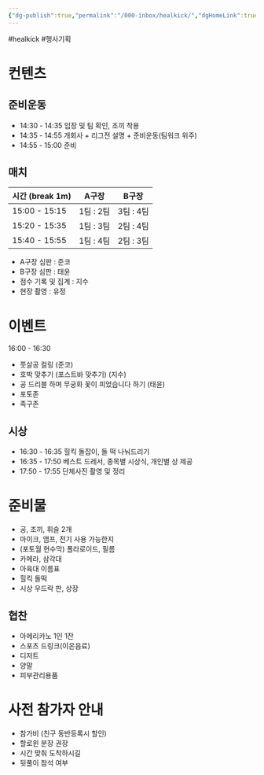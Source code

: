 ```yaml
---
{"dg-publish":true,"permalink":"/000-inbox/healkick/","dgHomeLink":true,"dgPassFrontmatter":false}
---
```


#healkick #행사기획

# 컨텐츠

## 준비운동
- 14:30 - 14:35 입장 및 팀 확인, 조끼 착용
- 14:35 - 14:55 개회사 + 리그전 설명 + 준비운동(팀워크 위주)
- 14:55 - 15:00 준비

## 매치
|시간 (break 1m)| A구장 |  B구장 | 
|---|---|---|
|15:00 - 15:15|1팀 : 2팀 | 3팀 : 4팀 |
|15:20 - 15:35|1팀 : 3팀| 2팀 : 4팀 |
|15:40 - 15:55| 1팀 : 4팀 | 2팀 : 3팀 |

- A구장 심판 : 준코
- B구장 심판 : 태윤
- 점수 기록 및 집계 : 지수
- 현장 촬영 : 유정


# 이벤트

16:00 - 16:30
- 풋살공 컬링 (준코)
- 호박 맞추기 (포스트바 맞추기) (지수)
- 공 드리블 하며 무궁화 꽃이 피었습니다 하기 (태윤)
- 포토존
- 족구존

## 시상
- 16:30 - 16:35 힐킥 돌잡이, 돌 떡 나눠드리기
- 16:35 - 17:50 베스트 드레서, 종목별 시상식, 개인별 상 제공
- 17:50 - 17:55 단체사진 촬영 및 정리

# 준비물
- 공, 조끼, 휘슬 2개
- 마이크, 앰프, 전기 사용 가능한지
- (포토월 현수막) 폴라로이드, 필름
- 카메라, 삼각대
- 아육대 이름표
- 힐킥 돌떡
- 시상 우드락 판, 상장

## 협찬
- 아메리카노 1인 1잔
- 스포츠 드링크(이온음료)
- 디저트
- 양말
- 피부관리용품

# 사전 참가자 안내
- 참가비 (친구 동반등록시 할인)
- 할로윈 분장 권장
- 시간 맞춰 도착하시길
- 뒷풀이 참석 여부
